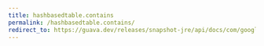 ```yaml
---
title: hashbasedtable.contains
permalink: /hashbasedtable.contains/
redirect_to: https://guava.dev/releases/snapshot-jre/api/docs/com/google/common/collect/HashBasedTable.html#contains-java.lang.Object-java.lang.Object-
---
```

